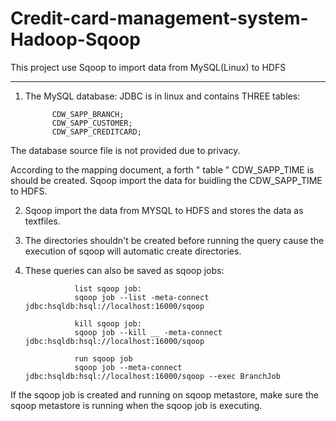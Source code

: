 # Credit-card-management-system-Hadoop-Sqoop
This project use Sqoop to  import data from MySQL(Linux) to HDFS

-----------------------------------------
1. The MySQL database:  JDBC is in linux and contains THREE tables:

             CDW_SAPP_BRANCH;
             CDW_SAPP_CUSTOMER;
             CDW_SAPP_CREDITCARD;
 The database source file is not provided due to privacy.
 
 According to the mapping document, a forth  " table "  CDW_SAPP_TIME is should be created.
 Sqoop import the data for buidling the CDW_SAPP_TIME to HDFS.
 
 2. Sqoop import the data from MYSQL to HDFS and stores the data as textfiles.
 
 3. The directories shouldn't be created before running the query cause the execution of sqoop will automatic create directories.
 
 4. These queries can also be saved as sqoop jobs:
 
                   list sqoop job: 
                   sqoop job --list -meta-connect jdbc:hsqldb:hsql://localhost:16000/sqoop

                   kill sqoop job:
                   sqoop job --kill __ -meta-connect jdbc:hsqldb:hsql://localhost:16000/sqoop
                   
                   run sqoop job
                   sqoop job --meta-connect jdbc:hsqldb:hsql://localhost:16000/sqoop --exec BranchJob
  
  If the sqoop job is created and running on sqoop metastore, make sure the sqoop metastore is running when the sqoop job is executing.
       

